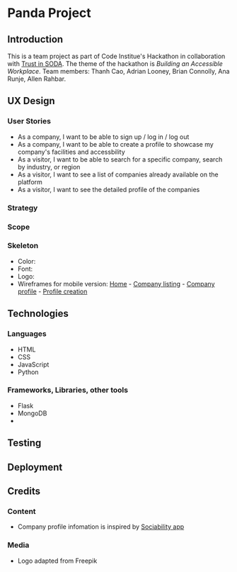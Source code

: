 # Panda Project
## Introduction
This is a team project as part of Code Institue's Hackathon in collaboration with [Trust in SODA](https://www.trustinsoda.com/). The theme of the hackathon is *Building an Accessible Workplace*.
Team members: Thanh Cao, Adrian Looney, Brian Connolly, Ana Runje, Allen Rahbar.
## UX Design
### User Stories
* As a company, I want to be able to sign up / log in / log out
* As a company, I want to be able to create a profile to showcase my company's facilities and accessbility
* As a visitor, I want to be able to search for a specific company, search by industry, or region
* As a visitor, I want to see a list of companies already available on the platform
* As a visitor, I want to see the detailed profile of the companies
### Strategy
### Scope
### Skeleton
* Color:
* Font:
* Logo:
* Wireframes for mobile version: [Home](static/readme/wireframe1-home.png) - [Company listing](static/readme/wireframe2-company-listing.png) - [Company profile](static/readme/wireframe3-company-profile.png) - [Profile creation](static/readme/wireframe4-profile-creation.png)
## Technologies
### Languages
* HTML
* CSS
* JavaScript
* Python
### Frameworks, Libraries, other tools
* Flask
* MongoDB
* 
## Testing
## Deployment
## Credits
### Content
* Company profile infomation is inspired by [Sociability app](https://web.sociability.app/)
### Media
* Logo adapted from Freepik
